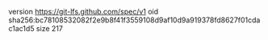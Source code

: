 version https://git-lfs.github.com/spec/v1
oid sha256:bc78108532082f2e9b8f41f3559108d9af10d9a919378fd8627f01cdac1ac1d5
size 217
